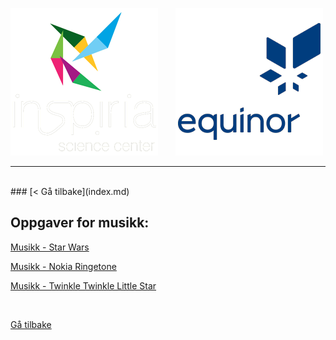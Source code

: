 ![Inspiria](logo/logo_72_hvit.png)  &nbsp; &nbsp; &nbsp;   ![Equinor](logo/equinor_72_blue.png)


------------------------------------------------------
<br>
### [< Gå tilbake](index.md)

## Oppgaver for musikk:

[Musikk - Star Wars](https://makecode.microbit.org/#tutorial:https://github.com/8gywce293pcg/musikk-starwars)

[Musikk - Nokia Ringetone](https://makecode.microbit.org/#tutorial:https://github.com/8gywce293pcg/musikk-nokia-ringetone)

[Musikk - Twinkle Twinkle Little Star](https://makecode.microbit.org/#tutorial:https://github.com/8gywce293pcg/musikk-twinkle-twinkle-star)

<br>

<a class="homebutton" href="/splash/index.html">Gå tilbake</a>
